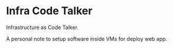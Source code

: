 # Infra Code Talker

Infrastructure as Code Talker.

A personal note to setup software inside VMs for deploy web app.